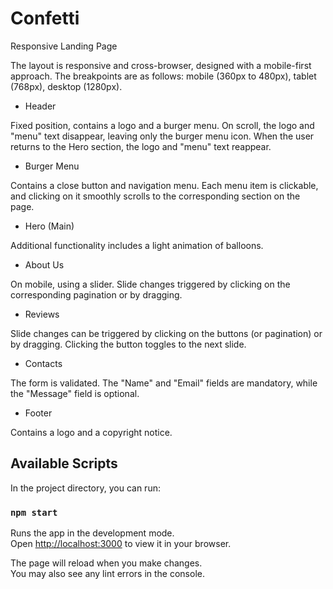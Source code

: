 # Confetti

Responsive Landing Page

The layout is responsive and cross-browser, designed with a mobile-first approach. The breakpoints are as follows: mobile (360px to 480px), tablet (768px), desktop (1280px).

- Header

Fixed position, contains a logo and a burger menu.
On scroll, the logo and "menu" text disappear, leaving only the burger menu icon. When the user returns to the Hero section, the logo and "menu" text reappear.
- Burger Menu

Contains a close button and navigation menu.
Each menu item is clickable, and clicking on it smoothly scrolls to the corresponding section on the page.
- Hero (Main)

Additional functionality includes a light animation of balloons.
- About Us

On mobile, using a slider. Slide changes triggered by clicking on the corresponding pagination or by dragging.
- Reviews

Slide changes can be triggered by clicking on the buttons (or pagination) or by dragging.
Clicking the button toggles to the next slide.
- Contacts

The form is validated.
The "Name" and "Email" fields are mandatory, while the "Message" field is optional.
- Footer

Contains a logo and a copyright notice.

## Available Scripts

In the project directory, you can run:

### `npm start`

Runs the app in the development mode.\
Open [http://localhost:3000](http://localhost:3000) to view it in your browser.

The page will reload when you make changes.\
You may also see any lint errors in the console.

